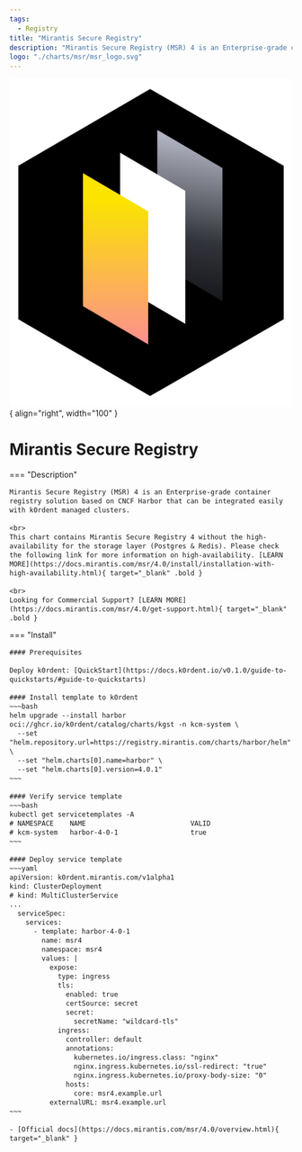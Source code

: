 ```yaml
---
tags:
  - Registry
title: "Mirantis Secure Registry"
description: "Mirantis Secure Registry (MSR) 4 is an Enterprise-grade container registry solution."
logo: "./charts/msr/msr_logo.svg"
---
```

![logo](./msr_logo.svg){ align="right", width="100" }
# Mirantis Secure Registry

=== "Description"

    Mirantis Secure Registry (MSR) 4 is an Enterprise-grade container registry solution based on CNCF Harbor that can be integrated easily with k0rdent managed clusters.

    <br>
    This chart contains Mirantis Secure Registry 4 without the high-availability for the storage layer (Postgres & Redis). Please check the following link for more information on high-availability. [LEARN MORE](https://docs.mirantis.com/msr/4.0/install/installation-with-high-availability.html){ target="_blank" .bold }

    <br>
    Looking for Commercial Support? [LEARN MORE](https://docs.mirantis.com/msr/4.0/get-support.html){ target="_blank" .bold }

=== "Install"

    #### Prerequisites

    Deploy k0rdent: [QuickStart](https://docs.k0rdent.io/v0.1.0/guide-to-quickstarts/#guide-to-quickstarts)

    #### Install template to k0rdent
    ~~~bash
    helm upgrade --install harbor oci://ghcr.io/k0rdent/catalog/charts/kgst -n kcm-system \
      --set "helm.repository.url=https://registry.mirantis.com/charts/harbor/helm" \
      --set "helm.charts[0].name=harbor" \
      --set "helm.charts[0].version=4.0.1"
    ~~~

    #### Verify service template
    ~~~bash
    kubectl get servicetemplates -A
    # NAMESPACE    NAME                          VALID
    # kcm-system   harbor-4-0-1                  true
    ~~~

    #### Deploy service template
    ~~~yaml
    apiVersion: k0rdent.mirantis.com/v1alpha1
    kind: ClusterDeployment
    # kind: MultiClusterService
    ...
      serviceSpec:
        services:
          - template: harbor-4-0-1
            name: msr4
            namespace: msr4
            values: |
              expose:
                type: ingress
                tls:
                  enabled: true
                  certSource: secret
                  secret:
                    secretName: "wildcard-tls"
                ingress:
                  controller: default
                  annotations:
                    kubernetes.io/ingress.class: "nginx"
                    nginx.ingress.kubernetes.io/ssl-redirect: "true"
                    nginx.ingress.kubernetes.io/proxy-body-size: "0"
                  hosts:
                    core: msr4.example.url
              externalURL: msr4.example.url
    ~~~

    - [Official docs](https://docs.mirantis.com/msr/4.0/overview.html){ target="_blank" }
